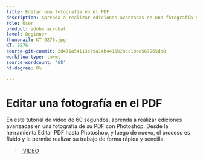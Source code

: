 ```yaml
---
title: Editar una fotografía en el PDF
description: Aprenda a realizar ediciones avanzadas en una fotografía del PDF con Photoshop
role: User
product: adobe acrobat
level: Beginner
thumbnail: KT-9276.jpg
KT: 9276
source-git-commit: 2d471a54113c79a14b4415b28cc10ee567965db8
workflow-type: tm+mt
source-wordcount: '68'
ht-degree: 0%

---
```


# Editar una fotografía en el PDF

En este tutorial de vídeo de 60 segundos, aprenda a realizar ediciones avanzadas en una fotografía de su PDF con Photoshop. Desde la herramienta Editar PDF hasta Photoshop, y luego de nuevo, el proceso es fluido y le permite realizar su trabajo de forma rápida y sencilla.

>[!VIDEO](https://video.tv.adobe.com/v/338276?hidetitle=true)
